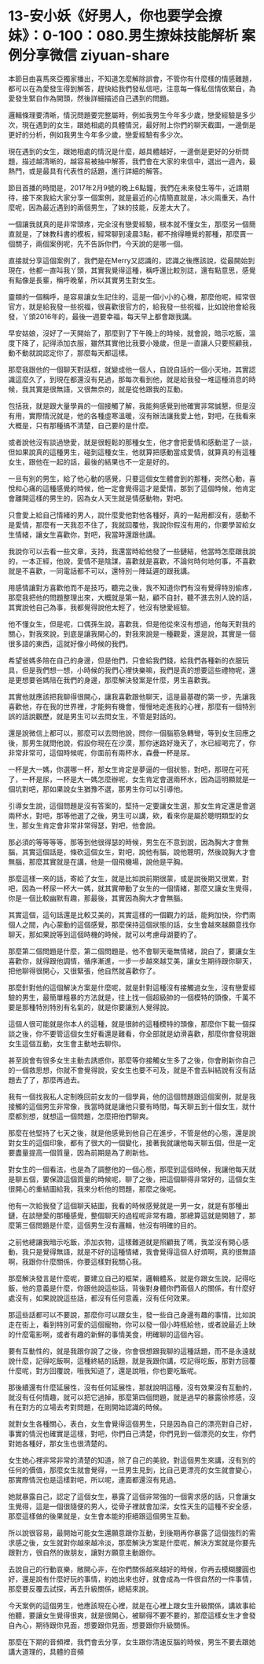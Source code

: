 # 13-安小妖《好男人，你也要学会撩妹》：0-100：080.男生撩妹技能解析 案例分享微信 ziyuan-share

本節目由喜馬來亞獨家播出，不知道怎麼解除誤會，不管你有什麼樣的情感難題，都可以在為愛發生得到解答，趕快給我們發私信吧，注意每一條私信情依緊自，為愛發生緊自作為開頭，然後詳細描述自己遇到的問題。

邏輯條理要清晰，情況問題要完整屬時，例如我男生今年多少歲，戀愛經驗是多少次，現在遇到的女生，跟她相處的具體情況，最好附上你們的聊天截圖，一邊倒是更好的分析，例如我男生今年多少歲，戀愛經驗有多少次。

現在遇到的女生，跟她相處的情況是什麼，越具體越好，一邊倒是更好的分析問題，描述越清晰的，越容易被抽中解答，我們會在大家的來信中，選出一週內，最熱門，或是最具有代表性的話題，進行詳細的解答。

節目首播的時間是，2017年2月9號的晚上6點鐘，我們在未來發生等牛，近請期待，接下來我給大家分享一個案例，就是最近的心情簡直就是，冰火兩重天，為什麼呢，因為最近遇到的兩個男生，了妹的技能，反差太大了。

一個讓我就真的是非常頭疼，完全沒有戀愛經驗，根本就不懂女生，那麼另一個簡直就是，了妹教科書的模板，經常聊到凌晨3點，都不捨得睡覺的那種，那麼賣一個關子，兩個案例呢，先不告訴你們，今天說的是哪一個。

直接就分享這個案例了，我們是在Merry又認識的，認識之後應該說，從最開始到現在，他都一直叫我丫頭，其實我覺得這種，稱呼還比較別誌，還有點意思，感覺有點像是長輩，稱呼晚輩，所以其實男生對女生。

靈類的一個稱呼，是容易讓女生記住的，這是一個小小的心機，那麼他呢，經常很官方，就是給我發一些祝福，很喜歡很官方的，給我發一些祝福，比如說他會給我發，丫頭2016年的，最後一週要幸福，每天早上都會跟我講。

早安姑娘，沒好了一天開始了，那麼到了下午晚上的時候，就會說，暗示吃飯，溫度下降了，記得添加衣服，雖然其實他比我要小幾歲，但是一直讓人只要照顧我，動不動就說認定你了，那麼每天都這樣。

那麼我跟他的一個聊天對話框，就變成他一個人，自説自話的一個小天地，其實認識這麼久了，到現在都還沒有見過，那每次看到他，就是給我發一堆這種消息的時候，我其實是很無語，又很無奈的，就是從他跟我的互動。

包括我，就是跟大量學員的一個接觸了解，我能夠感覺到他確實非常誠懇，但是沒有用，實際情況就是，他的各種虛寒溫暖，沒有辦法讓我愛上他，對吧，在我看來大概是，只有那種搞不清楚，自己要的是什麼。

或者說他沒有談過戀愛，就是很輕鬆的那種女生，他才會把愛情和感動混了一談，但如果說真的這種男生，碰到這種女生，他就算把感動當成愛情，就算真的有這種女生，跟他在一起的話，最後的結果也不一定是好的。

一旦有別的男生，給了他心動的感覺，只要這個女生體會到的那種，突然心動，喜悅和心痛的這種感覺的時候，他一定會覺得這才是愛情，那到了這個時候，他肯定會離開這樣的男生的，因為女人天生就是情感動物，對吧。

只會愛上給自己情緒的男人，說什麼愛他對他各種好，真的一點用都沒有，感動不是愛情，那麼有一天我忍不住了，我就回覆他，我說你假沒有用的，你要學習給女生情緒，讓女生喜歡你，對吧，我當時還跟他講。

我說你可以去看一些文章，支持，我還當時給他發了一些鏈結，他當時怎麼跟我說的，一本正經，他說，愛情不是陰謀，喜歡就是喜歡，不論何時何地何事，不喜歡就是不喜歡，一同電話都不可以，還特別一陣延遲的跟我講。

用感情讓對方喜歡他而不是技巧，聽完之後，我不知道你們有沒有覺得特別偷疼，那麼我把他的問題整理出來，大概就是第一點，顧不自封，聽不進去別人說的話，其實說他自己為事，我都覺得說他太輕了，他沒有戀愛經驗。

他不懂女生，但是呢，口偶孫生說，喜歡我，但是他從來沒有想過，他每天對我的關心，對我來說，到底是讓我開心的，對我來說是一種觀愛，還是說，其實是一個很多語的東西，這就好像小時候的我們。

希望爸媽多陪在自己的身邊，但是他們，只會給我們錢，給我們各種新的衣服玩具，但是我們想一想，小時候的我們心裡快樂嘛，我們是真的想要這些禮物呢，還是更想要爸媽陪在我們的身邊，那麼解決發案是什麼，男生喜歡我。

其實他就應該把我聊得很開心，讓我喜歡跟他聊天，這是最基礎的第一步，先讓我喜歡他，存在我的世界裡，才能夠有機會，慢慢地走進我的心裡，那麼有一個特別誤的話說觀歷，就是男生可以去問女生，不管是對話的。

還是說微信上都可以，那麼可以去問他說，問你一個腦筋急轉彎，等到女生回應之後，那男生就問他說，假設你現在在沙漠，那你迷路好幾天了，水已經喝完了，你非常非常可，這個時候呢，你面前有兩杯水，森疊一杯是尿。

一杯是大一媽，你選哪一杯，那女生肯定是夢逼的一個狀態，對吧，那現在可死了，一杯是尿，一杯是大一媽怎麼辦呢，女生肯定會選兩杯水，因為這明顯就是一個坑對吧，那如果說女生猶豫不選，那男生你可以引導他。

引導女生說，這個問題是沒有答案的，堅持一定要讓女生選，那女生肯定還是會選兩杯水，對吧，那等他選了之後，男生可以講，欸，看來你是屬於聰明類型的女生，那女生肯定會非常非常得瑟，對吧，他會說。

那必須的等等等等，那等到他很得瑟的時候，男生在不意到說，因為胸大才會無腦，其實這個話是，條砍這個女生，對吧，說他有腦，說他聰明，然後說胸大才會無腦，那麼其實就是在講，他是一個飛機場，說他是平胸。

那麼這樣一來的話，寄給了女生，就是比如說前期很蒙，或是說後期又很累，對吧，因為一杯尿一杯大一媽，就其實帶動了女生的一個情緒，那麼又讓女生覺得，你是一個比較幽默有趣，那最後，其實因為胸大才會無腦。

其實這個，這句話還是比較艾美的，其實這樣的一個觀力的話，能夠加快，你們兩個人之間，內心蒙動的這個感覺，那麼保持這個狀態的話，女生會越來越願意找你聊天，那如果說等到這個時機的時候，就可以考慮母湖要約了。

那麼第二個問題是什麼，第二個問題是，他不會聊天毫無情緒，說白了，要讓女生喜歡你，就得跟他調情，循序漸進，一步一步越來越艾美，讓女生期待跟你聊天，把他聊得很開心，又很緊張，他自然就喜歡你了。

那麼針對他的這個解決方案是什麼呢，就是針對這種沒有接觸過女生，沒有戀愛經驗的男生，最簡單粗暴的方法就是，往上找一個超級帥的一個模特的頭像，千萬不要是那種特別特別有名氣的，就是你要讓別人覺得說。

這個人很可能就是你本人的這種，就是很帥的這種模特的頭像，那麼你下載一個探談之後，你不要管這個女生好看還是難看，你全部就是幼滑喜歡，那麼你會發現跟女生這個互動，女生會主動地去聊你。

甚至說會有很多女生主動去誘惑你，那麼等你接觸女生多了之後，你會刷新你自己的一個救思想，你就不會覺得說，安女生也要不可及，就是不會去糾結說有沒有話題去了了，那麼再過去。

我有一個找我私人定制晚回前女友的一個學員，他的這個問題跟這個案例，就是我接觸的這個男生非常像，我當時就是讓他只要有時間，每天聊五到十個女生，就什麼都別想，就想這一個問題，怎麼把他們聊爽。

那麼在他堅持了七天之後，就是他感覺到他自己在進步，不管是他的心態，還是說對女生的這個印象，都有了很大的一個變化，接著我就讓他每天聊五個，但是一定要盡量提高一個質量，因為前期是為了刷新他。

對女生的一個看法，也是為了調整他的一個心態，那麼到這個時候，我讓他每天就是聊五個，要保證這個質量的時候呢，聊了之後，把這個聊得非常好的，這個女生很開心的重結圖給我，我來分析他的問題，那麼之後呢。

他有一次給我發了這個聊天結圖，我看的時候感覺就是一男一女，就是有那種出鏈，在談戀愛的那種感覺，整個聊天的過程呢非常有趣，那總算這就是開翹了，那麼第三個問題是什麼，這個男生沒有邏輯，他沒有明確的目的。

之前他總讓我暗示吃飯，添加衣物，這樣難道就是照顧我了嗎，我並沒有開心感動，我只是覺得無語，就是不好的這種情緒，我會覺得這個人好煩啊，真的很無語啊，我跟你什麼關係，你要這樣對我關心我。

那麼解決發言是什麼呢，要建立自己的框架，邏輯體系，就是你跟女生說，記得吃飯，他的意義是什麼，你跟他說這些話，背後對身體你們兩個人的關係，有什麼好處沒有，如果說說這些話，都沒有任何意義，沒有任何效果。

那這些話都可以不要說，那麼你可以跟女生，發一些自己身邊有趣的事情，比如說走在街上，看到特別可愛的這個寵物，你可以發一個小時瓶給他，或者說最近上映的什麼電影啊，或者有趣的新鮮的事情美食，明確聊的這個內容。

要有互動性的，就是我跟你說了之後，你會很想跟我聊的這種話題，而不是永遠就說什麼，記得吃飯啊，這種終結的話題，就是我跟你講，哎記得吃飯，那對方回覆什麼呢，對方回覆說，哦我知道了，還是說哦，你也要吃飯呢。

那後續還有什麼延展性，沒有任何延展性，那就說明這種，沒有效果沒有互動的，就沒有任何情趣，就可以把它過掉，那麼第四個問題，就是過早的暴露徐修感，沒有在對方的立場去考對問題，在剛開始認識的時候。

就對女生各種關心，表白，女生會覺得這個男生，只是因為自己的漂亮對自己好，事實的情況也確實是這樣，對吧，你們自己清楚，你們見到一個漂亮的女生，你們對她各種好，那女生也很清楚的。

女生她心裡非常非常的清楚的知道，除了自己的美貌，對這個男生來講，沒有別的任何的價值，那麼女生就會覺得，一旦男生見到，比自己更漂亮的女生就會變心，那實際情況也是這樣對吧，所以呢，連面都還沒有見過。

她就暴露自己，認定了這個女生，暴露了這個非常強的一個需求感的話，只會讓女生覺得，這是一個很隨便的男人，從骨子裡就會加深，女性天生的這種不安全感，那麼這樣做的後果就是，女生會本能的拒絕跟這個男生互動。

所以說很容易，最開始可能女生還願意跟你互動，到後期再你暴露了這個強烈的需求感之後，女生就對你越來越冷淡，那麼解決方案是什麼呢，解決方案就是你要先跟對方，很自然的做朋友，讓對方願意主動跟你。

去說自己的行動哀樂，敞開心非，在你們關係越來越好的時候，你再去模糊腰圓也好，還是說有什麼好玩的事情，約她出來也好，就會成為一件很自然的一件事情，那麼要反覆去試探，再去升級關係，總結來說。

今天案例的這個男生，他應該現在心裡，就是在心裡上跟女生升級關係，講故事給他聽，要讓女生覺得很爽，就是很開心，被聊得不要不要的，那麼這樣女生才會發自內心，期待跟你見面，想要跟你見面，想要跟你升級關係。

那麼在下期的音頻裡，我們會去分享，女生跟你清速反腦的時候，男生不要去跟她講大道理的，具體的音頻
